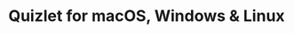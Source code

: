 ---
name: Quizlet
url: 'https://quizlet.com'
category: Education
title: 'Quizlet for macOS, Windows & Linux'
key: quizlet

---